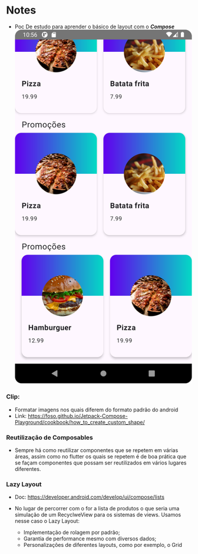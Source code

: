 # Notes

- Poc De estudo para aprender o básico de layout com o **_Compose_**
  ![img.png](img.png)

### Clip:

- Formatar imagens nos quais diferem do formato padrão do android
- Link: https://foso.github.io/Jetpack-Compose-Playground/cookbook/how_to_create_custom_shape/

### Reutilização de Composables

- Sempre há como reutilizar componentes que se repetem em várias áreas, assim como no flutter os
  quais se repetem é de boa prática que se façam componentes que possam ser reutilizados em vários
  lugares diferentes.

### Lazy Layout

- Doc: https://developer.android.com/develop/ui/compose/lists

- No lugar de percorrer com o for a lista de produtos o que seria uma simulação de um RecyclweView
  para os sistemas de views. Usamos nesse caso o Lazy Layout: 
  - Implementação de rolagem por padrão;
  - Garantia de performance mesmo com diversos dados;
  - Personalizações de diferentes layouts, como por exemplo, o Grid